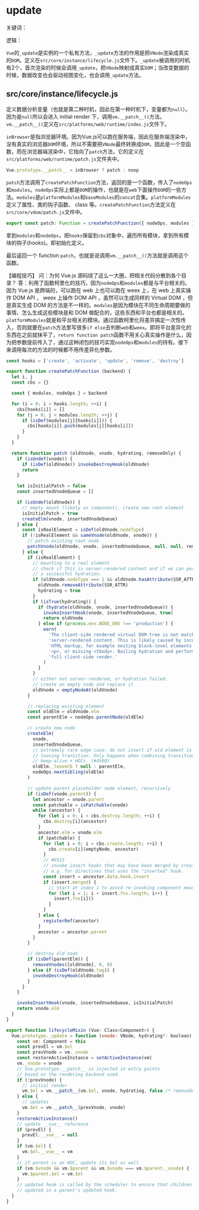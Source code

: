 # update

关键词：

逻辑：

`Vue`的`_update`是实例的一个私有方法，`_update`方法的作用是把`VNode`渲染成真实的`DOM`。定义在`src/core/instance/lifecycle.js`文件下。`_update`被调用的时机有2个，首次渲染的时候会调用`_update`，把`VNode`映射成真实`DOM`；当改变数据的时候，数据改变也会驱动视图变化，也会调用`_update`方法。

## src/core/instance/lifecycle.js

定义数据分析变量（也就是第二种时机，因此在第一种时机下，变量都为`null`）。因为是`null`所以会进入 initial render 下，调用`vm.__patch__()`方法。`vm.__patch__()`定义在`src/platforms/web/runtime/index.js`文件下。

`inBrowser`是指浏览器环境。因为Vue.js可以跑在服务端，因此在服务端渲染中，没有真实的浏览器`DOM`环境，所以不需要把`VNode`最终转换成`DOM`，因此是一个空函数，而在浏览器端渲染中，它指向了`patch`方法，它的定义在`src/platforms/web/runtime/patch.js`文件夹中。

```javascript
Vue.prototype.__patch__ = inBrowser ? patch : noop
```

`patch`方法调用了`createPatchFunction`方法，返回的是一个函数，传入了`nodeOps`和`modules`。`nodeOps`实际上都是`DOM`的操作，也就是在`web`下面操作`DOM`的一些方法。`modules`是`platformModules`和`baseModules`的`concat`合集。`platformModules`定义了属性、类的钩子函数、 class 等。`createPatchFunction`方法定义在`src/core/vdom/patch.js`文件中。

```javascript
export const patch: Function = createPatchFunction({ nodeOps, modules })
```

拿到`modules`和`nodeOps`，把`hooks`保留到`cbs`对象中，遍历所有模块，拿到所有模块的钩子(hooks)。即初始化定义。

最后返回一个 function `patch`，也就是说调用`vm.__patch__()`方法就是调用这个函数。

【编程技巧】
问：为何 Vue.js 源码绕了这么一大圈，把相关代码分散到各个目录？
答：利用了函数柯里化的技巧，因为`nodeOps`和`modules`都是与平台相关的。因为 Vue.js 是跨端的，可以跑在 web 上也可以跑在 weex 上，在 web 上真实操作 DOM API ， weex 上操作 DOM API ，虽然可以生成同样的 Virtual DOM ，但是真实生成 DOM 的方法是不一样的。`modules`是因为模块在不同生命周期要做的事情、怎么生成这些模块是和 DOM 做配合的，这些东西和平台也都是相关的。`platformModules`就是和平台相关的模块。通过函数柯里化将差异搞定一次性传入，否则就要在`patch`方法里写很多`if else`去判断`web`和`weex`。即将平台差异化的东西在之前就抹平了，`return function patch`函数不用关心真实操作是什么，因为把参数提前传入了，通过这种闭包的技巧实现`nodeOps`和`modules`的持有。接下来调用每次的方法的时候都不用传差异化参数。

```javascript
const hooks = ['create', 'activate', 'update', 'remove', 'destroy']

export function createPatchFunction (backend) {
  let i, j
  const cbs = {}

  const { modules, nodeOps } = backend

  for (i = 0; i < hooks.length; ++i) {
    cbs[hooks[i]] = []
    for (j = 0; j < modules.length; ++j) {
      if (isDef(modules[j][hooks[i]])) {
        cbs[hooks[i]].push(modules[j][hooks[i]])
      }
    }
  }

  return function patch (oldVnode, vnode, hydrating, removeOnly) {
    if (isUndef(vnode)) {
      if (isDef(oldVnode)) invokeDestroyHook(oldVnode)
      return
    }

    let isInitialPatch = false
    const insertedVnodeQueue = []

    if (isUndef(oldVnode)) {
      // empty mount (likely as component), create new root element
      isInitialPatch = true
      createElm(vnode, insertedVnodeQueue)
    } else {
      const isRealElement = isDef(oldVnode.nodeType)
      if (!isRealElement && sameVnode(oldVnode, vnode)) {
        // patch existing root node
        patchVnode(oldVnode, vnode, insertedVnodeQueue, null, null, removeOnly)
      } else {
        if (isRealElement) {
          // mounting to a real element
          // check if this is server-rendered content and if we can perform
          // a successful hydration.
          if (oldVnode.nodeType === 1 && oldVnode.hasAttribute(SSR_ATTR)) {
            oldVnode.removeAttribute(SSR_ATTR)
            hydrating = true
          }
          if (isTrue(hydrating)) {
            if (hydrate(oldVnode, vnode, insertedVnodeQueue)) {
              invokeInsertHook(vnode, insertedVnodeQueue, true)
              return oldVnode
            } else if (process.env.NODE_ENV !== 'production') {
              warn(
                'The client-side rendered virtual DOM tree is not matching ' +
                'server-rendered content. This is likely caused by incorrect ' +
                'HTML markup, for example nesting block-level elements inside ' +
                '<p>, or missing <tbody>. Bailing hydration and performing ' +
                'full client-side render.'
              )
            }
          }
          // either not server-rendered, or hydration failed.
          // create an empty node and replace it
          oldVnode = emptyNodeAt(oldVnode)
        }

        // replacing existing element
        const oldElm = oldVnode.elm
        const parentElm = nodeOps.parentNode(oldElm)

        // create new node
        createElm(
          vnode,
          insertedVnodeQueue,
          // extremely rare edge case: do not insert if old element is in a
          // leaving transition. Only happens when combining transition +
          // keep-alive + HOCs. (#4590)
          oldElm._leaveCb ? null : parentElm,
          nodeOps.nextSibling(oldElm)
        )

        // update parent placeholder node element, recursively
        if (isDef(vnode.parent)) {
          let ancestor = vnode.parent
          const patchable = isPatchable(vnode)
          while (ancestor) {
            for (let i = 0; i < cbs.destroy.length; ++i) {
              cbs.destroy[i](ancestor)
            }
            ancestor.elm = vnode.elm
            if (patchable) {
              for (let i = 0; i < cbs.create.length; ++i) {
                cbs.create[i](emptyNode, ancestor)
              }
              // #6513
              // invoke insert hooks that may have been merged by create hooks.
              // e.g. for directives that uses the "inserted" hook.
              const insert = ancestor.data.hook.insert
              if (insert.merged) {
                // start at index 1 to avoid re-invoking component mounted hook
                for (let i = 1; i < insert.fns.length; i++) {
                  insert.fns[i]()
                }
              }
            } else {
              registerRef(ancestor)
            }
            ancestor = ancestor.parent
          }
        }

        // destroy old node
        if (isDef(parentElm)) {
          removeVnodes([oldVnode], 0, 0)
        } else if (isDef(oldVnode.tag)) {
          invokeDestroyHook(oldVnode)
        }
      }
    }

    invokeInsertHook(vnode, insertedVnodeQueue, isInitialPatch)
    return vnode.elm
  }
}
```

```javascript
export function lifecycleMixin (Vue: Class<Component>) {
  Vue.prototype._update = function (vnode: VNode, hydrating?: boolean) {
    const vm: Component = this
    const prevEl = vm.$el
    const prevVnode = vm._vnode
    const restoreActiveInstance = setActiveInstance(vm)
    vm._vnode = vnode
    // Vue.prototype.__patch__ is injected in entry points
    // based on the rendering backend used.
    if (!prevVnode) {
      // initial render
      vm.$el = vm.__patch__(vm.$el, vnode, hydrating, false /* removeOnly */)
    } else {
      // updates
      vm.$el = vm.__patch__(prevVnode, vnode)
    }
    restoreActiveInstance()
    // update __vue__ reference
    if (prevEl) {
      prevEl.__vue__ = null
    }
    if (vm.$el) {
      vm.$el.__vue__ = vm
    }
    // if parent is an HOC, update its $el as well
    if (vm.$vnode && vm.$parent && vm.$vnode === vm.$parent._vnode) {
      vm.$parent.$el = vm.$el
    }
    // updated hook is called by the scheduler to ensure that children are
    // updated in a parent's updated hook.
  }
}
```